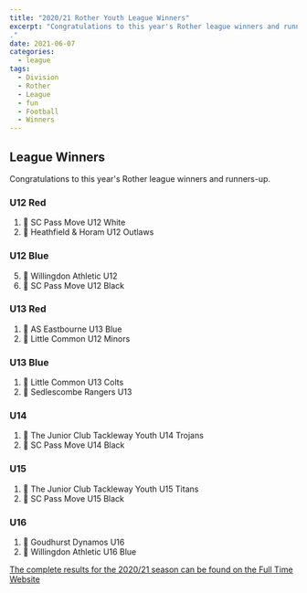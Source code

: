 ```yaml
---
title: "2020/21 Rother Youth League Winners"
excerpt: "Congratulations to this year's Rother league winners and runners-up.
."
date: 2021-06-07
categories:
  - league
tags: 
  - Division
  - Rother
  - League
  - fun
  - Football
  - Winners
---
```


## League Winners
Congratulations to this year's Rother league winners and runners-up.

### U12 Red
1.	🥇 SC Pass Move U12 White
2.	🥈 Heathfield & Horam U12 Outlaws

### U12 Blue
5.	🥇 Willingdon Athletic U12
6.  🥈 SC Pass Move U12 Black

### U13 Red
1.	🥇 AS Eastbourne U13 Blue
2.	🥈 Little Common U12 Minors

### U13 Blue
1.	🥇 Little Common U13 Colts
2.	🥈 Sedlescombe Rangers U13

### U14
1.	🥇 The Junior Club Tackleway Youth U14 Trojans
2.	🥈 SC Pass Move U14 Black

### U15
1.	🥇 The Junior Club Tackleway Youth U15 Titans
2.	🥈 SC Pass Move U15 Black

### U16
1.	🥇 Goudhurst Dynamos U16	
2.	🥈 Willingdon Athletic U16 Blue

[The complete results for the 2020/21 season can be found on the Full Time Website](https://fulltime-league.thefa.com/table.html?league=681144&selectedSeason=613776836 "Full Time")

